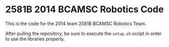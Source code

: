 2581B 2014 BCAMSC Robotics Code
===============================
This is the code for the 2014 team 2581B BCAMSC Robotics Team.

After pulling the repository, be sure to execute the `setup.sh` script in order
to use the libraries properly.
